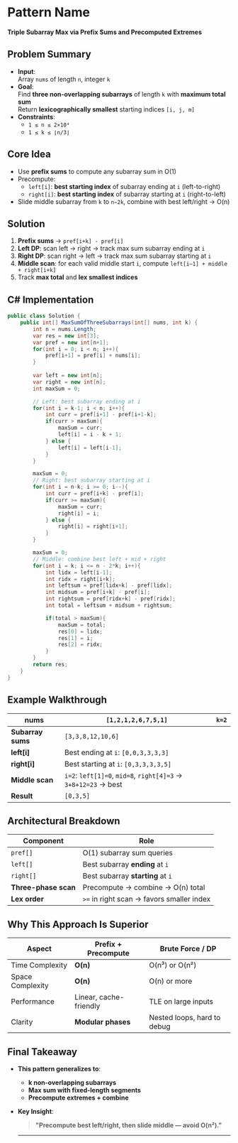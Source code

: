 # Pattern Name
**Triple Subarray Max via Prefix Sums and Precomputed Extremes**

## Problem Summary
- **Input**:  
  Array `nums` of length `n`, integer `k`
- **Goal**:  
  Find **three non-overlapping subarrays** of length `k` with **maximum total sum**  
  Return **lexicographically smallest** starting indices `[i, j, m]`
- **Constraints**:
  - `1 ≤ n ≤ 2×10⁴`
  - `1 ≤ k ≤ ⌊n/3⌋`

## Core Idea
- Use **prefix sums** to compute any subarray sum in O(1)
- Precompute:
  - `left[i]`: **best starting index** of subarray ending at `i` (left-to-right)
  - `right[i]`: **best starting index** of subarray starting at `i` (right-to-left)
- Slide middle subarray from `k` to `n−2k`, combine with best left/right → O(n)

## Solution
1. **Prefix sums** → `pref[i+k] - pref[i]`
2. **Left DP**: scan left → right → track max sum subarray ending at `i`
3. **Right DP**: scan right → left → track max sum subarray starting at `i`
4. **Middle scan**: for each valid middle start `i`, compute `left[i−1] + middle + right[i+k]`
5. Track **max total** and **lex smallest indices**

## C# Implementation
```csharp
public class Solution {
    public int[] MaxSumOfThreeSubarrays(int[] nums, int k) {
        int n = nums.Length;
        var res = new int[3];
        var pref = new int[n+1];
        for(int i = 0; i < n; i++){
            pref[i+1] = pref[i] + nums[i];
        }
        
        var left = new int[n];
        var right = new int[n];
        int maxSum = 0;

        // Left: best subarray ending at i
        for(int i = k-1; i < n; i++){
            int curr = pref[i+1] - pref[i+1-k];
            if(curr > maxSum){
                maxSum = curr;
                left[i] = i - k + 1;
            } else {
                left[i] = left[i-1];
            }
        }

        maxSum = 0;
        // Right: best subarray starting at i
        for(int i = n-k; i >= 0; i--){
            int curr = pref[i+k] - pref[i];
            if(curr >= maxSum){
                maxSum = curr;
                right[i] = i;
            } else {
                right[i] = right[i+1];
            }
        }

        maxSum = 0;
        // Middle: combine best left + mid + right
        for(int i = k; i <= n - 2*k; i++){
            int lidx = left[i-1];
            int ridx = right[i+k];
            int leftsum = pref[lidx+k] - pref[lidx];
            int midsum = pref[i+k] - pref[i];
            int rightsum = pref[ridx+k] - pref[ridx];
            int total = leftsum + midsum + rightsum;

            if(total > maxSum){
                maxSum = total;
                res[0] = lidx;
                res[1] = i;
                res[2] = ridx;
            }
        }
        return res;
    }
}
```

## Example Walkthrough
| nums | `[1,2,1,2,6,7,5,1]` | `k=2` |
|------|---------------------|------|
| **Subarray sums** | `[3,3,8,12,10,6]` |
| **left[i]** | Best ending at `i`: `[0,0,3,3,3,3]` |
| **right[i]** | Best starting at `i`: `[0,3,3,3,3,5]` |
| **Middle scan** | `i=2`: `left[1]=0`, `mid=8`, `right[4]=3` → `3+8+12=23` → best |
| **Result** | `[0,3,5]` |

## Architectural Breakdown
| Component           | Role                                      |
|---------------------|-------------------------------------------|
| `pref[]`            | O(1) subarray sum queries                 |
| `left[]`            | Best subarray **ending** at `i`           |
| `right[]`           | Best subarray **starting** at `i`         |
| **Three-phase scan**| Precompute → combine → O(n) total         |
| **Lex order**       | `>=` in right scan → favors smaller index |

## Why This Approach Is Superior
| Aspect              | **Prefix + Precompute** | Brute Force / DP         |
|---------------------|--------------------------|---------------------------|
| Time Complexity     | **O(n)**                 | O(n³) or O(n²)            |
| Space Complexity    | **O(n)**                 | O(n) or more              |
| Performance         | Linear, cache-friendly   | TLE on large inputs       |
| Clarity             | **Modular phases**       | Nested loops, hard to debug |

## Final Takeaway
- **This pattern generalizes to**:
  - **k non-overlapping subarrays**
  - **Max sum with fixed-length segments**
  - **Precompute extremes + combine**
- **Key Insight**:  
  > **"Precompute best left/right, then slide middle — avoid O(n²)."**
  
  ---
